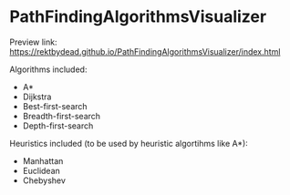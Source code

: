 # PathFindingAlgorithmsVisualizer

Preview link: 
https://rektbydead.github.io/PathFindingAlgorithmsVisualizer/index.html

Algorithms included:
  - A*
  - Dijkstra
  - Best-first-search
  - Breadth-first-search
  - Depth-first-search
  
  Heuristics included (to be used by heuristic algortihms like A*): 
   - Manhattan
   - Euclidean
   - Chebyshev
   
